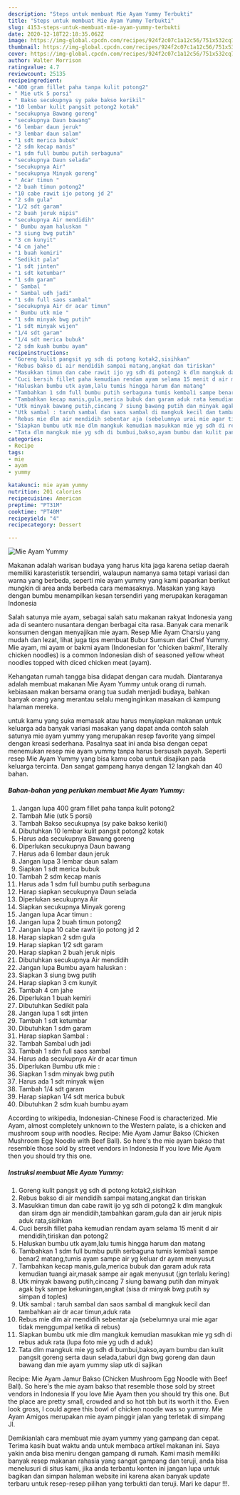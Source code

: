 ```yaml
---
description: "Steps untuk membuat Mie Ayam Yummy Terbukti"
title: "Steps untuk membuat Mie Ayam Yummy Terbukti"
slug: 4153-steps-untuk-membuat-mie-ayam-yummy-terbukti
date: 2020-12-18T22:18:35.062Z
image: https://img-global.cpcdn.com/recipes/924f2c07c1a12c56/751x532cq70/mie-ayam-yummy-foto-resep-utama.jpg
thumbnail: https://img-global.cpcdn.com/recipes/924f2c07c1a12c56/751x532cq70/mie-ayam-yummy-foto-resep-utama.jpg
cover: https://img-global.cpcdn.com/recipes/924f2c07c1a12c56/751x532cq70/mie-ayam-yummy-foto-resep-utama.jpg
author: Walter Morrison
ratingvalue: 4.7
reviewcount: 25135
recipeingredient:
- "400 gram fillet paha tanpa kulit potong2"
- " Mie utk 5 porsi"
- " Bakso secukupnya sy pake bakso kerikil"
- "10 lembar kulit pangsit potong2 kotak"
- "secukupnya Bawang goreng"
- "secukupnya Daun bawang"
- "6 lembar daun jeruk"
- "3 lembar daun salam"
- "1 sdt merica bubuk"
- "2 sdm kecap manis"
- "1 sdm full bumbu putih serbaguna"
- "secukupnya Daun selada"
- "secukupnya Air"
- "secukupnya Minyak goreng"
- " Acar timun "
- "2 buah timun potong2"
- "10 cabe rawit ijo potong jd 2"
- "2 sdm gula"
- "1/2 sdt garam"
- "2 buah jeruk nipis"
- "secukupnya Air mendidih"
- " Bumbu ayam haluskan "
- "3 siung bwg putih"
- "3 cm kunyit"
- "4 cm jahe"
- "1 buah kemiri"
- "Sedikit pala"
- "1 sdt jinten"
- "1 sdt ketumbar"
- "1 sdm garam"
- " Sambal "
- " Sambal udh jadi"
- "1 sdm full saos sambal"
- "secukupnya Air dr acar timun"
- " Bumbu utk mie "
- "1 sdm minyak bwg putih"
- "1 sdt minyak wijen"
- "1/4 sdt garam"
- "1/4 sdt merica bubuk"
- "2 sdm kuah bumbu ayam"
recipeinstructions:
- "Goreng kulit pangsit yg sdh di potong kotak2,sisihkan"
- "Rebus bakso di air mendidih sampai matang,angkat dan tiriskan"
- "Masukkan timun dan cabe rawit ijo yg sdh di potong2 k dlm mangkuk dan siram dgn air mendidih,tambahkan garam,gula dan air jeruk nipis aduk rata,sisihkan"
- "Cuci bersih fillet paha kemudian rendam ayam selama 15 menit d air mendidih,tiriskan dan potong2"
- "Haluskan bumbu utk ayam,lalu tumis hingga harum dan matang"
- "Tambahkan 1 sdm full bumbu putih serbaguna tumis kembali sampe benar2 matang,tumis ayam sampe air yg keluar dr ayam menyusut"
- "Tambahkan kecap manis,gula,merica bubuk dan garam aduk rata kemudian tuangi air,masak sampe air agak menyusut (jgn terlalu kering)"
- "Utk minyak bawang putih,cincang 7 siung bawang putih dan minyak agak byk sampe kekuningan,angkat (sisa dr minyak bwg putih sy simpan d toples)"
- "Utk sambal : taruh sambal dan saos sambal di mangkuk kecil dan tambahkan air dr acar timun,aduk rata"
- "Rebus mie dlm air mendidih sebentar aja (sebelumnya urai mie agar tidak menggumpal ketika di rebus)"
- "Siapkan bumbu utk mie dlm mangkuk kemudian masukkan mie yg sdh di rebus aduk rata (lupa foto mie yg udh d aduk)"
- "Tata dlm mangkuk mie yg sdh di bumbui,bakso,ayam bumbu dan kulit pangsit goreng serta daun selada,taburi dgn bwg goreng dan daun bawang dan mie ayam yummy siap utk di sajikan"
categories:
- Recipe
tags:
- mie
- ayam
- yummy

katakunci: mie ayam yummy 
nutrition: 201 calories
recipecuisine: American
preptime: "PT31M"
cooktime: "PT40M"
recipeyield: "4"
recipecategory: Dessert

---
```



![Mie Ayam Yummy](https://img-global.cpcdn.com/recipes/924f2c07c1a12c56/751x532cq70/mie-ayam-yummy-foto-resep-utama.jpg)

Makanan adalah warisan budaya yang harus kita jaga karena setiap daerah memiliki karasteristik tersendiri, walaupun namanya sama tetapi variasi dan warna yang berbeda, seperti mie ayam yummy yang kami paparkan berikut mungkin di area anda berbeda cara memasaknya. Masakan yang kaya dengan bumbu menampilkan kesan tersendiri yang merupakan keragaman Indonesia

Salah satunya mie ayam, sebagai salah satu makanan rakyat Indonesia yang ada di seantero nusantara dengan berbagai cita rasa. Banyak cara menarik konsumen dengan menyajikan mie ayam. Resep Mie Ayam Charsiu yang mudah dan lezat, lihat juga tips membuat Bubur Sumsum dari Chef Yummy. Mie ayam, mi ayam or bakmi ayam (Indonesian for &#39;chicken bakmi&#39;, literally chicken noodles) is a common Indonesian dish of seasoned yellow wheat noodles topped with diced chicken meat (ayam).

Kehangatan rumah tangga bisa didapat dengan cara mudah. Diantaranya adalah membuat makanan Mie Ayam Yummy untuk orang di rumah. kebiasaan makan bersama orang tua sudah menjadi budaya, bahkan banyak orang yang merantau selalu menginginkan masakan di kampung halaman mereka.

untuk kamu yang suka memasak atau harus menyiapkan makanan untuk keluarga ada banyak variasi masakan yang dapat anda contoh salah satunya mie ayam yummy yang merupakan resep favorite yang simpel dengan kreasi sederhana. Pasalnya saat ini anda bisa dengan cepat menemukan resep mie ayam yummy tanpa harus bersusah payah.
Seperti resep Mie Ayam Yummy yang bisa kamu coba untuk disajikan pada keluarga tercinta. Dan sangat gampang hanya dengan 12 langkah dan 40 bahan.


<!--inarticleads1-->

##### Bahan-bahan yang perlukan membuat Mie Ayam Yummy:

1. Jangan lupa 400 gram fillet paha tanpa kulit potong2
1. Tambah  Mie (utk 5 porsi)
1. Tambah  Bakso secukupnya (sy pake bakso kerikil)
1. Dibutuhkan 10 lembar kulit pangsit potong2 kotak
1. Harus ada secukupnya Bawang goreng
1. Diperlukan secukupnya Daun bawang
1. Harus ada 6 lembar daun jeruk
1. Jangan lupa 3 lembar daun salam
1. Siapkan 1 sdt merica bubuk
1. Tambah 2 sdm kecap manis
1. Harus ada 1 sdm full bumbu putih serbaguna
1. Harap siapkan secukupnya Daun selada
1. Diperlukan secukupnya Air
1. Siapkan secukupnya Minyak goreng
1. Jangan lupa  Acar timun :
1. Jangan lupa 2 buah timun potong2
1. Jangan lupa 10 cabe rawit ijo potong jd 2
1. Harap siapkan 2 sdm gula
1. Harap siapkan 1/2 sdt garam
1. Harap siapkan 2 buah jeruk nipis
1. Dibutuhkan secukupnya Air mendidih
1. Jangan lupa  Bumbu ayam haluskan :
1. Siapkan 3 siung bwg putih
1. Harap siapkan 3 cm kunyit
1. Tambah 4 cm jahe
1. Diperlukan 1 buah kemiri
1. Dibutuhkan Sedikit pala
1. Jangan lupa 1 sdt jinten
1. Tambah 1 sdt ketumbar
1. Dibutuhkan 1 sdm garam
1. Harap siapkan  Sambal :
1. Tambah  Sambal udh jadi
1. Tambah 1 sdm full saos sambal
1. Harus ada secukupnya Air dr acar timun
1. Diperlukan  Bumbu utk mie :
1. Siapkan 1 sdm minyak bwg putih
1. Harus ada 1 sdt minyak wijen
1. Tambah 1/4 sdt garam
1. Harap siapkan 1/4 sdt merica bubuk
1. Dibutuhkan 2 sdm kuah bumbu ayam


According to wikipedia, Indonesian-Chinese Food is characterized. Mie Ayam, almost completely unknown to the Western palate, is a chicken and mushroom soup with noodles. Recipe: Mie Ayam Jamur Bakso (Chicken Mushroom Egg Noodle with Beef Ball). So here&#39;s the mie ayam bakso that resemble those sold by street vendors in Indonesia  If you love Mie Ayam then you should try this one. 

<!--inarticleads2-->

##### Instruksi membuat  Mie Ayam Yummy:

1. Goreng kulit pangsit yg sdh di potong kotak2,sisihkan
1. Rebus bakso di air mendidih sampai matang,angkat dan tiriskan
1. Masukkan timun dan cabe rawit ijo yg sdh di potong2 k dlm mangkuk dan siram dgn air mendidih,tambahkan garam,gula dan air jeruk nipis aduk rata,sisihkan
1. Cuci bersih fillet paha kemudian rendam ayam selama 15 menit d air mendidih,tiriskan dan potong2
1. Haluskan bumbu utk ayam,lalu tumis hingga harum dan matang
1. Tambahkan 1 sdm full bumbu putih serbaguna tumis kembali sampe benar2 matang,tumis ayam sampe air yg keluar dr ayam menyusut
1. Tambahkan kecap manis,gula,merica bubuk dan garam aduk rata kemudian tuangi air,masak sampe air agak menyusut (jgn terlalu kering)
1. Utk minyak bawang putih,cincang 7 siung bawang putih dan minyak agak byk sampe kekuningan,angkat (sisa dr minyak bwg putih sy simpan d toples)
1. Utk sambal : taruh sambal dan saos sambal di mangkuk kecil dan tambahkan air dr acar timun,aduk rata
1. Rebus mie dlm air mendidih sebentar aja (sebelumnya urai mie agar tidak menggumpal ketika di rebus)
1. Siapkan bumbu utk mie dlm mangkuk kemudian masukkan mie yg sdh di rebus aduk rata (lupa foto mie yg udh d aduk)
1. Tata dlm mangkuk mie yg sdh di bumbui,bakso,ayam bumbu dan kulit pangsit goreng serta daun selada,taburi dgn bwg goreng dan daun bawang dan mie ayam yummy siap utk di sajikan


Recipe: Mie Ayam Jamur Bakso (Chicken Mushroom Egg Noodle with Beef Ball). So here&#39;s the mie ayam bakso that resemble those sold by street vendors in Indonesia  If you love Mie Ayam then you should try this one. But the place are pretty small, crowded and so hot tbh but its worth it tho. Even look gross, I could agree this bowl of chicken noodle was so yummy. Mie Ayam Amigos merupakan mie ayam pinggir jalan yang terletak di simpang Jl. 

Demikianlah cara membuat mie ayam yummy yang gampang dan cepat. Terima kasih buat waktu anda untuk membaca artikel makanan ini. Saya yakin anda bisa meniru dengan gampang di rumah. Kami masih memiliki banyak resep makanan rahasia yang sangat gampang dan teruji, anda bisa menelusuri di situs kami, jika anda terbantu konten ini jangan lupa untuk bagikan dan simpan halaman website ini karena akan banyak update terbaru untuk resep-resep pilihan yang terbukti dan teruji. Mari ke dapur !!!. 
